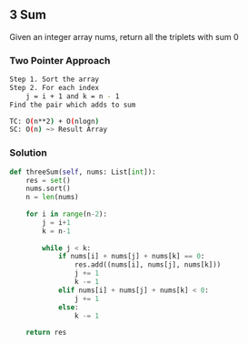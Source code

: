 ## 3 Sum

Given an integer array nums, return all the triplets with sum 0

### Two Pointer Approach
```bash
Step 1. Sort the array
Step 2. For each index 
    j = i + 1 and k = n - 1
Find the pair which adds to sum 
```

```bash
TC: O(n**2) + O(nlogn)
SC: O(n) ~> Result Array
```

### Solution
```python
def threeSum(self, nums: List[int]):
    res = set()
    nums.sort()
    n = len(nums)
    
    for i in range(n-2):
        j = i+1
        k = n-1
        
        while j < k:
            if nums[i] + nums[j] + nums[k] == 0:
                res.add((nums[i], nums[j], nums[k]))
                j += 1
                k -= 1
            elif nums[i] + nums[j] + nums[k] < 0:
                j += 1
            else:
                k -= 1
                
    return res
```
